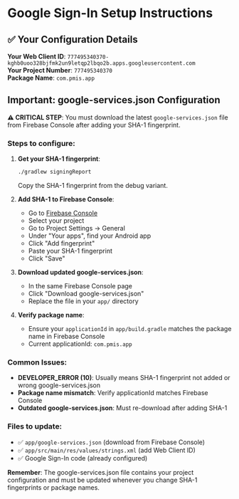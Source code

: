 # Google Sign-In Setup Instructions

## ✅ Your Configuration Details

**Your Web Client ID**: `777495340370-kghb0uoo328bjfmk2un9letqp2lbqo2b.apps.googleusercontent.com`  
**Your Project Number**: `777495340370`  
**Package Name**: `com.pmis.app`

## Important: google-services.json Configuration

**⚠️ CRITICAL STEP**: You must download the latest `google-services.json` file from Firebase Console after adding your SHA-1 fingerprint.

### Steps to configure:

1. **Get your SHA-1 fingerprint**:
   ```bash
   ./gradlew signingReport
   ```
   Copy the SHA-1 fingerprint from the debug variant.

2. **Add SHA-1 to Firebase Console**:
   - Go to [Firebase Console](https://console.firebase.google.com/)
   - Select your project
   - Go to Project Settings → General
   - Under "Your apps", find your Android app
   - Click "Add fingerprint"
   - Paste your SHA-1 fingerprint
   - Click "Save"

3. **Download updated google-services.json**:
   - In the same Firebase Console page
   - Click "Download google-services.json"
   - Replace the file in your `app/` directory

4. **Verify package name**:
   - Ensure your `applicationId` in `app/build.gradle` matches the package name in Firebase Console
   - Current applicationId: `com.pmis.app`

### Common Issues:
- **DEVELOPER_ERROR (10)**: Usually means SHA-1 fingerprint not added or wrong google-services.json
- **Package name mismatch**: Verify applicationId matches Firebase Console
- **Outdated google-services.json**: Must re-download after adding SHA-1

### Files to update:
- ✅ `app/google-services.json` (download from Firebase Console)
- ✅ `app/src/main/res/values/strings.xml` (add Web Client ID)
- ✅ Google Sign-In code (already configured)

**Remember**: The google-services.json file contains your project configuration and must be updated whenever you change SHA-1 fingerprints or package names.
